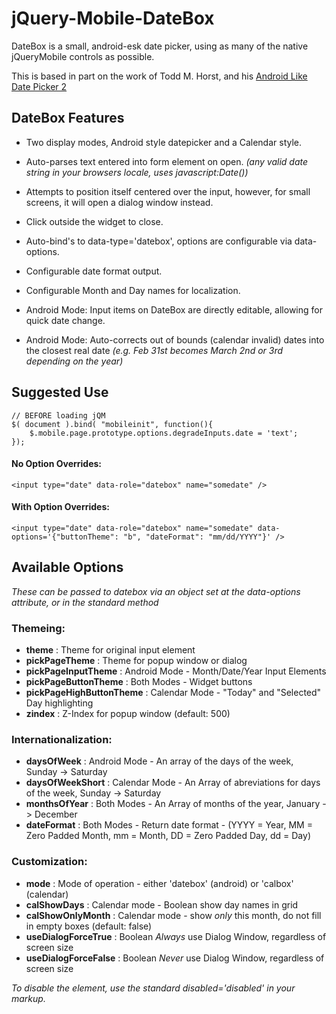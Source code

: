 jQuery-Mobile-DateBox
=====================

DateBox is a small, android-esk date picker, using as many of the native 
jQueryMobile controls as possible.

This is based in part on the work of Todd M. Horst, and his [Android Like Date Picker 2](http://toddmhorst.wordpress.com/2010/12/30/android-like-date-picker-with-jquery-mobile-2/)


DateBox Features
----------------

* Two display modes, Android style datepicker and a Calendar style.

* Auto-parses text entered into form element on open.
	*(any valid date string in your browsers locale, uses javascript:Date())*

* Attempts to position itself centered over the input, however, for small screens, it will open a dialog window instead.

* Click outside the widget to close.

* Auto-bind's to data-type='datebox', options are configurable via data-options.

* Configurable date format output.

* Configurable Month and Day names for localization.
	
* Android Mode: Input items on DateBox are directly editable, allowing for quick date change.

* Android Mode: Auto-corrects out of bounds (calendar invalid) dates into the closest real date *(e.g. Feb 31st becomes March 2nd or 3rd depending on the year)*

Suggested Use
-------------

	// BEFORE loading jQM
	$( document ).bind( "mobileinit", function(){
		$.mobile.page.prototype.options.degradeInputs.date = 'text';
	});

#### No Option Overrides:
		
	<input type="date" data-role="datebox" name="somedate" />
		
#### With Option Overrides:
	
	<input type="date" data-role="datebox" name="somedate" data-options='{"buttonTheme": "b", "dateFormat": "mm/dd/YYYY"}' />

Available Options
-----------------

_These can be passed to datebox via an object set at the data-options attribute, or in the standard method_

### Themeing:
* __theme__ : Theme for original input element
* __pickPageTheme__ : Theme for popup window or dialog
* __pickPageInputTheme__ : Android Mode - Month/Date/Year Input Elements
* __pickPageButtonTheme__ : Both Modes - Widget buttons
* __pickPageHighButtonTheme__ : Calendar Mode - "Today" and "Selected" Day highlighting
* __zindex__ : Z-Index for popup window (default: 500)

### Internationalization:
* __daysOfWeek__ : Android Mode - An array of the days of the week, Sunday -> Saturday
* __daysOfWeekShort__ : Calendar Mode - An Array of abreviations for days of the week, Sunday -> Saturday
* __monthsOfYear__ : Both Modes - An Array of months of the year, January -> December
* __dateFormat__ : Both Modes - Return date format - (YYYY = Year, MM = Zero Padded Month, mm = Month, DD = Zero Padded Day, dd = Day)

### Customization:
* __mode__ : Mode of operation - either 'datebox' (android) or 'calbox' (calendar)
* __calShowDays__ : Calendar mode - Boolean show day names in grid
* __calShowOnlyMonth__ : Calendar mode - show *only* this month, do not fill in empty boxes (default: false)
* __useDialogForceTrue__ : Boolean *Always* use Dialog Window, regardless of screen size
* __useDialogForceFalse__ : Boolean *Never* use Dialog Window, regardless of screen size

_To disable the element, use the standard disabled='disabled' in your markup._
